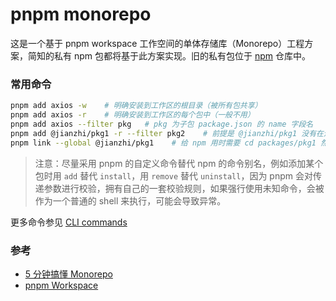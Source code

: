 # pnpm monorepo

这是一个基于 pnpm workspace 工作空间的单体存储库（Monorepo）工程方案，简知的私有 npm 包都将基于此方案实现。旧的私有包位于 [npm](https://gitee.com/jz-fe/npm) 仓库中。


### 常用命令

``` bash
pnpm add axios -w    # 明确安装到工作区的根目录（被所有包共享）
pnpm add axios -r    # 明确安装到工作区的每个包中（一般不用）
pnpm add axios --filter pkg   # pkg 为子包 package.json 的 name 字段名
pnpm add @jianzhi/pkg1 -r --filter pkg2    # 前提是 @jianzhi/pkg1 没有在远程 npm 库上，才会自动走 workspace 关联并安装到 pkg2 包里面
pnpm link --global @jianzhi/pkg1    # 给 npm 用时需要 cd packages/pkg1 然后执行 npm link
```

> 注意：尽量采用 pnpm 的自定义命令替代 npm 的命令别名，例如添加某个包时用 `add` 替代 `install`，用 `remove` 替代 `uninstall`，因为 pnpm 会对传递参数进行校验，拥有自己的一套校验规则，如果强行使用未知命令，会被作为一个普通的 shell 来执行，可能会导致异常。

更多命令参见 [CLI commands](https://pnpm.io/cli/add)

### 参考

- [5 分钟搞懂 Monorepo](https://xie.infoq.cn/article/4f870ba6a7c8e0fd825295c92)
- [pnpm Workspace](https://pnpm.io/workspaces)

